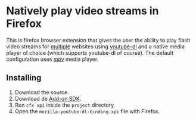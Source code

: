 # Natively play video streams in Firefox
This is firefox browser extension that gives the user the ability to play flash video streams for [multiple](http://rg3.github.io/youtube-dl/supportedsites.html) websites using [youtube-dl](http://youtube-dl.org) and a native media player of choice (which supports youtube-dl of course). The default configuration uses [mpv](http://mpv.io/) media player.
   
## Installing

1. Download the source.
2. Download de [Add-on SDK](https://addons.mozilla.org/en-US/developers/builder).
3. Run `cfx xpi` inside the `project` directory.
4. Open the `mozilla-youtube-dl-binding.xpi` file with Firefox.

